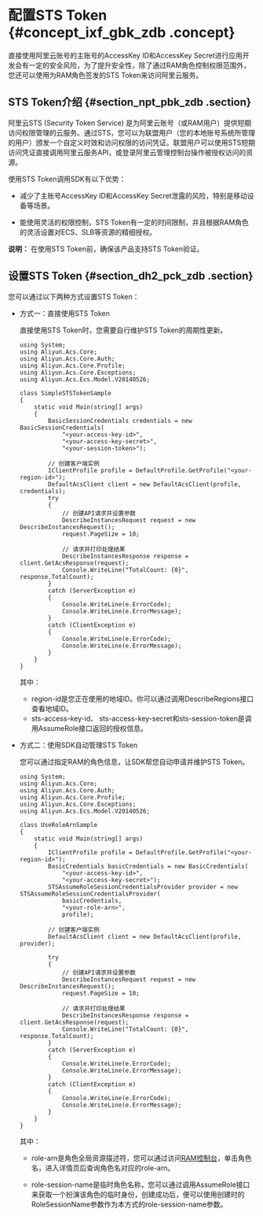 # 配置STS Token {#concept_ixf_gbk_zdb .concept}

直接使用阿里云账号的主账号的AccessKey ID和AccessKey Secret进行应用开发会有一定的安全风险，为了提升安全性，除了通过RAM角色控制权限范围外，您还可以使用为RAM角色签发的STS Token来访问阿里云服务。

## STS Token介绍 {#section_npt_pbk_zdb .section}

阿里云STS \(Security Token Service\) 是为阿里云账号（或RAM用户）提供短期访问权限管理的云服务。通过STS，您可以为联盟用户（您的本地账号系统所管理的用户）颁发一个自定义时效和访问权限的访问凭证。联盟用户可以使用STS短期访问凭证直接调用阿里云服务API，或登录阿里云管理控制台操作被授权访问的资源。

使用STS Token调用SDK有以下优势：

-   减少了主账号AccessKey ID和AccessKey Secret泄露的风险，特别是移动设备等场景。

-   能使用灵活的权限控制，STS Token有一定的时间限制，并且根据RAM角色的灵活设置对ECS、SLB等资源的精细授权。


**说明：** 在使用STS Token前，确保该产品支持STS Token验证。

## 设置STS Token {#section_dh2_pck_zdb .section}

您可以通过以下两种方式设置STS Token：

-   方式一：直接使用STS Token

    直接使用STS Token时，您需要自行维护STS Token的周期性更新。

    ```
    using System;
    using Aliyun.Acs.Core;
    using Aliyun.Acs.Core.Auth;
    using Aliyun.Acs.Core.Profile;
    using Aliyun.Acs.Core.Exceptions;
    using Aliyun.Acs.Ecs.Model.V20140526;
    
    class SimpleSTSTokenSample
    {
        static void Main(string[] args)
        {
            BasicSessionCredentials credentials = new BasicSessionCredentials(
                "<your-access-key-id>",
                "<your-access-key-secret>",
                "<your-session-token>");
    			
            // 创建客户端实例
            IClientProfile profile = DefaultProfile.GetProfile("<your-region-id>");
            DefaultAcsClient client = new DefaultAcsClient(profile, credentials);
            try
            {
                // 创建API请求并设置参数
                DescribeInstancesRequest request = new DescribeInstancesRequest();
                request.PageSize = 10;
    			
                // 请求并打印处理结果
                DescribeInstancesResponse response = client.GetAcsResponse(request);
                Console.WriteLine("TotalCount: {0}", response.TotalCount);
            }
            catch (ServerException e)
            {
                Console.WriteLine(e.ErrorCode);
                Console.WriteLine(e.ErrorMessage);
            }
            catch (ClientException e)
            {
                Console.WriteLine(e.ErrorCode);
                Console.WriteLine(e.ErrorMessage);
            }
        }
    }
    ```

    其中：

    -   region-id是您正在使用的地域ID。你可以通过调用DescribeRegions接口查看地域ID。
    -   sts-access-key-id、 sts-access-key-secret和sts-session-token是调用AssumeRole接口返回的授权信息。
-   方式二：使用SDK自动管理STS Token

    您可以通过指定RAM的角色信息，让SDK帮您自动申请并维护STS Token。

    ```
    using System;
    using Aliyun.Acs.Core;
    using Aliyun.Acs.Core.Auth;
    using Aliyun.Acs.Core.Profile;
    using Aliyun.Acs.Core.Exceptions;
    using Aliyun.Acs.Ecs.Model.V20140526;
    
    class UseRoleArnSample
    {
        static void Main(string[] args)
        {
            IClientProfile profile = DefaultProfile.GetProfile("<your-region-id>");
            BasicCredentials basicCredentials = new BasicCredentials(
                "<your-access-key-id>",
                "<your-access-key-secret>");
            STSAssumeRoleSessionCredentialsProvider provider = new STSAssumeRoleSessionCredentialsProvider(
                basicCredentials,
                "<your-role-arn>",
                profile);
    			
            // 创建客户端实例
            DefaultAcsClient client = new DefaultAcsClient(profile, provider);
    		
            try
            {
                // 创建API请求并设置参数
                DescribeInstancesRequest request = new DescribeInstancesRequest();
                request.PageSize = 10;
    			
                // 请求并打印处理结果
                DescribeInstancesResponse response = client.GetAcsResponse(request);
                Console.WriteLine("TotalCount: {0}", response.TotalCount);
            }
            catch (ServerException e)
            {
                Console.WriteLine(e.ErrorCode);
                Console.WriteLine(e.ErrorMessage);
            }
            catch (ClientException e)
            {
                Console.WriteLine(e.ErrorCode);
                Console.WriteLine(e.ErrorMessage);
            }
        }
    }
    ```

    其中：

    -   role-arn是角色全局资源描述符，您可以通过访问[RAM控制台](https://ram.console.aliyun.com/role/list?spm=a2c4g.11186623.2.7.IjY04Z#/role/list)，单击角色名，进入详情页后查询角色名对应的role-arn。

    -   role-session-name是临时角色名称，您可以通过调用AssumeRole接口来获取一个扮演该角色的临时身份，创建成功后，便可以使用创建时的RoleSessionName参数作为本方式的role-session-name参数。


